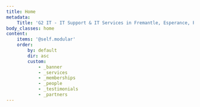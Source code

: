 ```yaml
---
title: Home
metadata:
    Title: 'G2 IT - IT Support & IT Services in Fremantle, Esperance, Perth'
body_classes: home
content:
    items: '@self.modular'
    order:
        by: default
        dir: asc
        custom:
            - _banner
            - _services
            - _memberships
            - _people
            - _testimonials
            - _partners
---
```


